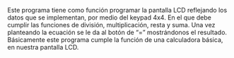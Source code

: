 
Este programa tiene como función programar la pantalla LCD reflejando los datos que se implementan, por medio del keypad 4x4. En el que debe cumplir las funciones de división, multiplicación, resta y suma. Una vez planteando la ecuación se le da al botón de “=” mostrándonos el resultado. Básicamente este programa cumple la función de una calculadora básica, en nuestra pantalla LCD. 
